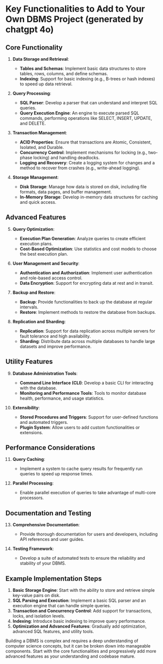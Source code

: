 # Key Functionalities to Add to Your Own DBMS Project (generated by chatgpt 4o)

## Core Functionality

1. **Data Storage and Retrieval**:
    - **Tables and Schemas**: Implement basic data structures to store tables, rows, columns, and define schemas.
    - **Indexing**: Support for basic indexing (e.g., B-trees or hash indexes) to speed up data retrieval.

2. **Query Processing**:
    - **SQL Parser**: Develop a parser that can understand and interpret SQL queries.
    - **Query Execution Engine**: An engine to execute parsed SQL commands, performing operations like SELECT, INSERT, UPDATE, and DELETE.

3. **Transaction Management**:
    - **ACID Properties**: Ensure that transactions are Atomic, Consistent, Isolated, and Durable.
    - **Concurrency Control**: Implement mechanisms for locking (e.g., two-phase locking) and handling deadlocks.
    - **Logging and Recovery**: Create a logging system for changes and a method to recover from crashes (e.g., write-ahead logging).

4. **Storage Management**:
    - **Disk Storage**: Manage how data is stored on disk, including file formats, data pages, and buffer management.
    - **In-Memory Storage**: Develop in-memory data structures for caching and quick access.

## Advanced Features

5. **Query Optimization**:
    - **Execution Plan Generation**: Analyze queries to create efficient execution plans.
    - **Cost-Based Optimization**: Use statistics and cost models to choose the best execution plan.

6. **User Management and Security**:
    - **Authentication and Authorization**: Implement user authentication and role-based access control.
    - **Data Encryption**: Support for encrypting data at rest and in transit.

7. **Backup and Restore**:
    - **Backup**: Provide functionalities to back up the database at regular intervals.
    - **Restore**: Implement methods to restore the database from backups.

8. **Replication and Sharding**:
    - **Replication**: Support for data replication across multiple servers for fault tolerance and high availability.
    - **Sharding**: Distribute data across multiple databases to handle large datasets and improve performance.

## Utility Features

9. **Database Administration Tools**:
    - **Command Line Interface (CLI)**: Develop a basic CLI for interacting with the database.
    - **Monitoring and Performance Tools**: Tools to monitor database health, performance, and usage statistics.

10. **Extensibility**:
    - **Stored Procedures and Triggers**: Support for user-defined functions and automated triggers.
    - **Plugin System**: Allow users to add custom functionalities or extensions.

## Performance Considerations

11. **Query Caching**:
    - Implement a system to cache query results for frequently run queries to speed up response times.

12. **Parallel Processing**:
    - Enable parallel execution of queries to take advantage of multi-core processors.

## Documentation and Testing

13. **Comprehensive Documentation**:
    - Provide thorough documentation for users and developers, including API references and user guides.

14. **Testing Framework**:
    - Develop a suite of automated tests to ensure the reliability and stability of your DBMS.

## Example Implementation Steps

1. **Basic Storage Engine**: Start with the ability to store and retrieve simple key-value pairs on disk.
2. **SQL Parsing and Execution**: Implement a basic SQL parser and an execution engine that can handle simple queries.
3. **Transaction and Concurrency Control**: Add support for transactions, locks, and isolation levels.
4. **Indexing**: Introduce basic indexing to improve query performance.
5. **Optimization and Advanced Features**: Gradually add optimization, advanced SQL features, and utility tools.

Building a DBMS is complex and requires a deep understanding of computer science concepts, but it can be broken down into manageable components. Start with the core functionalities and progressively add more advanced features as your understanding and codebase mature.
